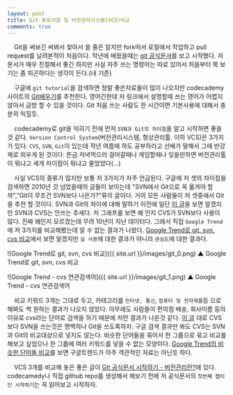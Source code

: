 ```yaml
---
layout: post
title: Git 튜토리얼 및 버전관리시스템(VCS)비교
comments: true
---
```

&nbsp;&nbsp;&nbsp; Git을 써보긴 써봐서 찾아서 쓸 줄은 알지만 fork떠서 로컬에서 작업하고 pull request를 날려본적이 처음이다. 작년에 배웠을때는 [git 공식문서](https://git-scm.com/book/ko/v1/%EC%8B%9C%EC%9E%91%ED%95%98%EA%B8%B0)를 보고 시작했다. 저 문서가 매우 친절해서 좋긴 하지만 사실 자주 쓰는 명령어는 따로 있어서 처음부터 쭉 보기는 좀 피곤하다는 생각이 든다.(내 기준)  

&nbsp;&nbsp;&nbsp; 구글에 `git tutorial`을 검색하면 정말 좋은자료들이 많이 나오지만 codecademy 사이트의 [Git배우기](https://www.codecademy.com/learn/learn-git)를 추천한다. 영어긴한데 저 링크에서 설명할때 쓰는 영어가 어렵지 않아서 금방 할 수 있을 것이다. Git 처음 쓰는 사람도 한 시간이면 기본사용에 대해서 충분히 익힐듯.

&nbsp;&nbsp;&nbsp; codecademy로 git을 익히기 전에 먼저 `SVN과 Git의 차이점`을 알고 시작하면 좋을 것 같다. `Version Control System`(버전관리시스템, 형상관리툴. 이하 VCS)은 3가지가 있다. `CVS`, `SVN`, `Git`이 있는데 작년 여름에 하도 공부하라고 선배가 말해서 그때 반강제로 외우게 된 것이다. 뜬금 저녁먹으러 걸어갈때나 게임할때나 잊을만하면 버전관리툴이 뭐냐고 세개 차이점이 뭐냐고 물었었다(...)

&nbsp;&nbsp;&nbsp; 사실 VCS의 종류가 많지만 보통 저 3가지가 자주 언급된다. 구글에 저 셋의 차이점을 검색하면 2010년 갓 넘었을때의 글들이 보이는데 "SVN에서 Git으로 꼭 옮겨야 할까","Git이 무조건 SVN보다 나은가?"류의 글이다. 거의 모든 사람들이 저 셋중에서 Git을 추천 할 것이다. SVN과 Git의 차이에 대해 말하기 이전에 일단 [이 글](http://yeti.tistory.com/38)을 보면 알겠지만 SVN과 CVS는 안쓰는 추세다. 저 그래프를 보면 왜 인지 CVS가 SVN보다 사용이 많다. 진짜 왜인지 모르겠는데 무려 10년이 지난 데이터다. 그래서 직접 `Google Trend`에 저 3가지를 비교해봤는데 알 수 없는 결과가 나왔다. [Google Trend로 git, svn, cvs 비교](https://www.google.com/trends/explore?q=git,svn,cvs)에서 보면 알겠지만 `실 사용`에 대한 결과가 아니라 `관심도`에 대한 결과다.   

![Google Trend로 git, svn, cvs 비교]({{ site.url }}/images/git_0.png)
▲ Google Trend로 git, svn, cvs 비교   

![Google Trend - cvs 연관검색어]({{ site.url }}/images/git_1.png)
▲ Google Trend - cvs 연관검색어

&nbsp;&nbsp;&nbsp; 비교 키워드 3개는 그대로 두고, 카테고리를 `인터넷, 통신`, `컴퓨터 및 전자제품`등 으로 해봐도 썩 원하는 결과가 나오지 않았다. 아무래도 사람들이 편의점 배송, 회사이름 등의 이유로 cvs라는 단어로 검색을 하기 때문에 저런 결과가 나온것 같다. [이 글](http://yeti.tistory.com/38) 대로 CVS보다 SVN을 쓰는것은 명백하나 Git을 쓰도록하자. 구글 검색 결과만 봐도 CVS는 SVN과 Git의 비교대상으로 넣지도 않는다. 비슷한 단어들을 묶어서 한 그룹으로 묶고 비교를 해보고 싶었으나 한 그룹에 여러 키워드를 넣을 수 없는 모양이다. [Google Trend의 비슷한 단어들 비교](https://havecamerawilltravel.com/photographer/google-trends-choose-keyword-search-terms)를 보면 구글트렌드가 아주 객관적인 자료는 아닌듯 하다.

&nbsp;&nbsp;&nbsp; VCS 3개를 비교해 놓은 좋은 글이 [Git 공식문서 시작하기 - 버전관리란?]( https://git-scm.com/book/ko/v1/%EC%8B%9C%EC%9E%91%ED%95%98%EA%B8%B0-%EB%B2%84%EC%A0%84-%EA%B4%80%EB%A6%AC%EB%9E%80%3F)에 있다. codecamedy나 직접 github repo를 생성해서 해보기 전에 저 공식문서의 `첫번째 챕터인 시작하기`는 꼭 읽어보고 시작하자.
